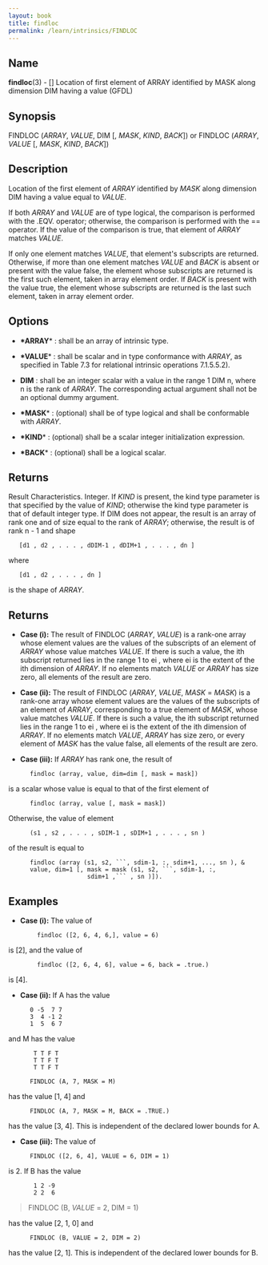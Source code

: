 ```yaml
---
layout: book
title: findloc
permalink: /learn/intrinsics/FINDLOC
---
```

## __Name__

__findloc__(3) - \[\] Location of first element of ARRAY identified by MASK along dimension DIM having a value
(GFDL)

## __Synopsis__

FINDLOC (*ARRAY*, *VALUE*, DIM \[, *MASK*, *KIND*, *BACK*\]) or FINDLOC
(*ARRAY*, *VALUE* \[, *MASK*, *KIND*, *BACK*\])

## __Description__

Location of the first element of *ARRAY* identified by *MASK* along
dimension DIM having a value equal to *VALUE*.

If both *ARRAY* and *VALUE* are of type logical, the comparison is
performed with the .EQV. operator; otherwise, the comparison is
performed with the == operator. If the value of the comparison is
true, that element of *ARRAY* matches *VALUE*.

If only one element matches *VALUE*, that element's subscripts are
returned. Otherwise, if more than one element matches *VALUE* and
*BACK* is absent or present with the value false, the element whose
subscripts are returned is the first such element, taken in array
element order. If *BACK* is present with the value true, the element
whose subscripts are returned is the last such element, taken in array
element order.

## __Options__

  - __*ARRAY__*
    : shall be an array of intrinsic type.

  - __*VALUE__*
    : shall be scalar and in type conformance with *ARRAY*, as specified
    in Table 7.3 for relational intrinsic operations 7.1.5.5.2).

  - __DIM__
    : shall be an integer scalar with a value in the range 1 DIM n, where
    n is the rank of *ARRAY*. The corresponding actual argument shall
    not be an optional dummy argument.

  - __*MASK__*
    : (optional) shall be of type logical and shall be conformable with
    *ARRAY*.

  - __*KIND__*
    : (optional) shall be a scalar integer initialization expression.

  - __*BACK__*
    : (optional) shall be a logical scalar.

## __Returns__

Result Characteristics. Integer. If *KIND* is present, the kind type
parameter is that specified by the value of *KIND*; otherwise the kind
type parameter is that of default integer type. If DIM does not appear,
the result is an array of rank one and of size equal to the rank of
*ARRAY*; otherwise, the result is of rank n - 1 and shape

```
   [d1 , d2 , . . . , dDIM-1 , dDIM+1 , . . . , dn ]
```

where

```
   [d1 , d2 , . . . , dn ]
```

is the shape of *ARRAY*.

## __Returns__

  - __Case (i):__
    The result of FINDLOC (*ARRAY*, *VALUE*) is a rank-one array whose
    element values are the values of the subscripts of an element of
    *ARRAY* whose value matches *VALUE*. If there is such a value, the
    ith subscript returned lies in the range 1 to ei , where ei is the
    extent of the ith dimension of *ARRAY*. If no elements match *VALUE*
    or *ARRAY* has size zero, all elements of the result are zero.

  - __Case (ii):__
    The result of FINDLOC (*ARRAY*, *VALUE*, *MASK* = *MASK*) is a
    rank-one array whose element values are the values of the subscripts
    of an element of *ARRAY*, corresponding to a true element of *MASK*,
    whose value matches *VALUE*. If there is such a value, the ith
    subscript returned lies in the range 1 to ei , where ei is the
    extent of the ith dimension of *ARRAY*. If no elements match
    *VALUE*, *ARRAY* has size zero, or every element of *MASK* has the
    value false, all elements of the result are zero.

  - __Case (iii):__
    If *ARRAY* has rank one, the result of

```
      findloc (array, value, dim=dim [, mask = mask])
```

is a scalar whose value is equal to that of the first element of

```
      findloc (array, value [, mask = mask])
```

Otherwise, the value of element

```
      (s1 , s2 , . . . , sDIM-1 , sDIM+1 , . . . , sn )
```

of the result is equal to

```
      findloc (array (s1, s2, ```, sdim-1, :, sdim+1, ..., sn ), &
      value, dim=1 [, mask = mask (s1, s2, ```, sdim-1, :,
                      sdim+1 ,``` , sn )]).
```

## __Examples__

  - __Case (i):__
    The value of

```
        findloc ([2, 6, 4, 6,], value = 6)
```

is \[2\], and the value of

```
        findloc ([2, 6, 4, 6], value = 6, back = .true.)
```

is \[4\].

  - __Case (ii):__
    If A has the value

```text
      0 -5  7 7
      3  4 -1 2
      1  5  6 7
```

and M has the value

```text
       T T F T
       T T F T
       T T F T

      FINDLOC (A, 7, MASK = M)
```

has the value \[1, 4\] and

```
      FINDLOC (A, 7, MASK = M, BACK = .TRUE.)
```

has the value \[3, 4\]. This is independent of the declared lower
bounds for A.

  - __Case (iii):__
    The value of

```
      FINDLOC ([2, 6, 4], VALUE = 6, DIM = 1)
```

is 2. If B has the value

```
       1 2 -9
       2 2  6
```

> FINDLOC (B, *VALUE* = 2, DIM = 1)

has the value \[2, 1, 0\] and

```
      FINDLOC (B, VALUE = 2, DIM = 2)
```

has the value \[2, 1\]. This is independent of the declared lower
bounds for B.
